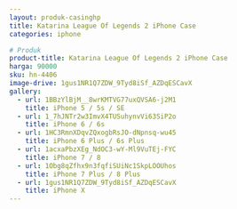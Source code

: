 ```yaml
---
layout: produk-casinghp
title: Katarina League Of Legends 2 iPhone Case
categories: iphone

# Produk
product-title: Katarina League Of Legends 2 iPhone Case
harga: 90000
sku: hn-4406
image-drive: 1gus1NR1Q7ZDW_9Tyd8iSf_AZDqESCavX
gallery:
  - url: 1BBzYlBjM__8wrKMTVG77uxQVSA6-j2M1
    title: iPhone 5 / 5s / SE
  - url: 1_7hJNTr2w3ImvX4TUSuhynvVi63SiP2o
    title: iPhone 6 / 6s
  - url: 1HC3RmnXDqvZQxogbRsJO-dNpnsq-wu45
    title: iPhone 6 Plus / 6s Plus
  - url: 1acxaPbzXEg_NdOC3-wY-Ml9VuTEj-FYC
    title: iPhone 7 / 8
  - url: 1Obg8qZfhx9n3fqfiSUiNc1SkpLOOUhos
    title: iPhone 7 Plus / 8 Plus
  - url: 1gus1NR1Q7ZDW_9Tyd8iSf_AZDqESCavX
    title: iPhone X
---
```

